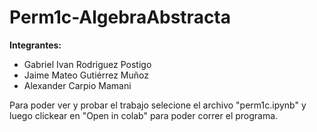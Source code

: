 # Perm1c-AlgebraAbstracta

**Integrantes:**

*   Gabriel Ivan Rodriguez Postigo
*   Jaime Mateo Gutiérrez Muñoz
*   Alexander Carpio Mamani


Para poder ver y probar el trabajo selecione el archivo "perm1c.ipynb" y luego clickear en "Open in colab" para poder correr el programa.

